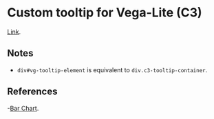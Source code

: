 # Custom tooltip for Vega-Lite (C3)

[Link](https://joaopalmeiro.github.io/fe-playground/custom-vega-tooltip/c3/).

## Notes

- `div#vg-tooltip-element` is equivalent to `div.c3-tooltip-container`.

## References

-[Bar Chart](https://c3js.org/samples/chart_bar.html).
